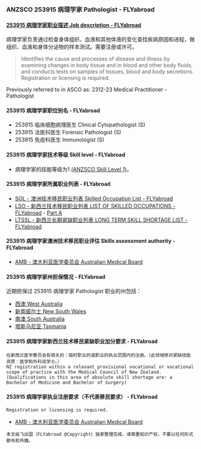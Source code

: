 ### ANZSCO 253915 病理学家 Pathologist - FLYabroad ###

####  [253915 病理学家职业描述 Job description - FLYabroad](http://www.flyabroadvisa.com/anzsco/2539.html#253915)

病理学家负责通过检查身体组织、血液和其他体液的变化查找疾病原因和进程，做组织、血液和身体分泌物的样本测试。需要注册或许可。

> Identifies the cause and processes of disease and illness by examining changes in body tissue and in blood and other body fluids, and conducts tests on samples of tissues, blood and body secretions. Registration or licensing is required.

Previously referred to in ASCO as:
2312-23 Medical Practitioner - Pathologist

#### 253915 病理学家职位别名 - FLYabroad
 
- 253915	 临床细胞病理医生 Clinical Cytopathologist (S)
- 253915 法医科医生 Forensic Pathologist (S)
- 253915 免疫科医生 Immunologist (S)

#### 253915 病理学家技术等级 Skill level - FLYabroad

- 病理学家的技能等级为1 [(ANZSCO Skill Level 1)](http://www.flyabroadvisa.com/anzsco/)。

#### 253915 病理学家所属职业列表 - FLYabroad

- [SOL - 澳洲技术移民职业列表 Skilled Occupation List - FLYabroad](http://www.flyabroadvisa.com/sol/)
- [LSO - 新西兰技术移民职业列表 LIST OF SKILLED OCCUPATIONS - FLYabroad](http://nz.flyabroadvisa.com/lso/) - [Part A](parta)
- [LTSSL - 新西兰长期紧缺职业列表 LONG TERM SKILL SHORTAGE LIST - FLYabroad](http://nz.flyabroadvisa.com/work-residence/ltssl.html)

#### 253915 病理学家澳洲技术移民职业评估 Skills assessment authority - FLYabroad

- [AMB - 澳大利亚医学委员会 Australian Medical Board](http://www.medicalboard.gov.au/)

#### 253915 病理学家州担保情况 - FLYabroad

近期担保过 253915 病理学家 Pathologist 职业的州包括：

- [西澳 West Australia](http://www.flyabroadvisa.com/zdb/wa.html)
- [新南威尔士 New South Wales](http://www.flyabroadvisa.com/zdb/nsw.html)
- [南澳 South Australia](http://www.flyabroadvisa.com/zdb/sa.html)
- [塔斯马尼亚 Tasmania](http://www.flyabroadvisa.com/zdb/tas.html)

#### 253915 病理学家新西兰技术移民紧缺职业加分要求 - FLYabroad

    在新西兰医学委员会有相关的：临时职业的或职业的执业范围内的注册。（此领域绝对紧缺技能资质：医学和外科双学士。）
    NZ registration within a relevant provisional vocational or vocational scope of practice with the Medical Council of New Zealand.(Qualifications in this area of absolute skill shortage are: a 
    Bachelor of Medicine and Bachelor of Surgery) 

#### 253915 病理学家执业注册要求（不代表移民要求） - FLYabroad

    Registration or licensing is required.

- [AMB - 澳大利亚医学委员会 Australian Medical Board](http://www.medicalboard.gov.au/)

`本文由飞出国（FLYabroad @Copyright）独家整理完成，请尊重知识产权，不要以任何形式散布和传播。`